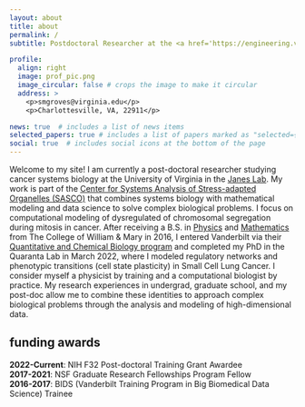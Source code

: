 ```yaml
---
layout: about
title: about
permalink: /
subtitle: Postdoctoral Researcher at the <a href='https://engineering.virginia.edu/departments/biomedical-engineering'>University of Virginia</a>. Computational Biologist. Data Scientist.

profile:
  align: right
  image: prof_pic.png
  image_circular: false # crops the image to make it circular
  address: >
    <p>smgroves@virginia.edu</p>
    <p>Charlottesville, VA, 22911</p>

news: true  # includes a list of news items
selected_papers: true # includes a list of papers marked as "selected={true}"
social: true  # includes social icons at the bottom of the page
---
```


Welcome to my site! I am currently a post-doctoral researcher studying cancer systems biology at the University of Virginia in the <a href="https://systemsbioe.org/">Janes Lab</a>. My work is part of the <a href="https://sasco.virginia.edu/">Center for Systems Analysis of Stress-adapted Organelles (SASCO)</a> that combines systems biology with mathematical modeling and data science to solve complex biological problems. I focus on computational modeling of dysregulated of chromosomal segregation during mitosis in cancer. After receiving a B.S. in <a href="https://www.wm.edu/as/physics/">Physics</a> and <a href="https://www.wm.edu/as/mathematics/">Mathematics</a> from The College of William & Mary in 2016, I entered Vanderbilt via their <a href="https://medschool.vanderbilt.edu/qcb/">Quantitative and Chemical Biology program</a> and completed my PhD in the Quaranta Lab in March 2022, where I modeled regulatory networks and phenotypic transitions (cell state plasticity) in Small Cell Lung Cancer. I consider myself a physicist by training and a computational biologist by practice. My research experiences in undergrad, graduate school, and my post-doc allow me to combine these identities to approach complex biological problems through the analysis and modeling of high-dimensional data.



## funding awards
<b>2022-Current</b>: NIH F32 Post-doctoral Training Grant Awardee \
<b>2017-2021</b>:  NSF Graduate Research Fellowships Program Fellow \
<b>2016-2017</b>: BIDS (Vanderbilt Training Program in Big Biomedical Data Science) Trainee 
